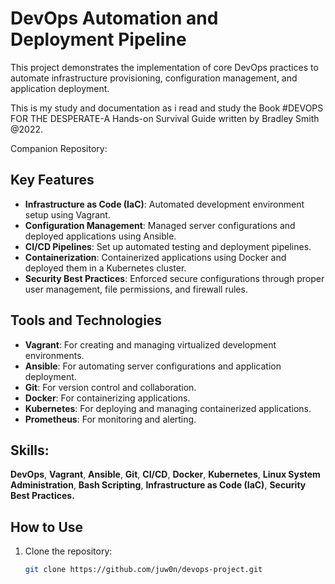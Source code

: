 # DevOps Automation and Deployment Pipeline

This project demonstrates the implementation of core DevOps practices to automate infrastructure provisioning, configuration management, and application deployment.

This is my study and documentation as i read and study the Book #DEVOPS FOR THE DESPERATE-A Hands-on Survival Guide written by Bradley Smith @2022. 

Companion Repository: 
<!-- ```bash
   ==> https://github.com/bradleyd/devops_for_the_desperate -->

## Key Features
- **Infrastructure as Code (IaC)**: Automated development environment setup using Vagrant.
- **Configuration Management**: Managed server configurations and deployed applications using Ansible.
- **CI/CD Pipelines**: Set up automated testing and deployment pipelines.
- **Containerization**: Containerized applications using Docker and deployed them in a Kubernetes cluster.
- **Security Best Practices**: Enforced secure configurations through proper user management, file permissions, and firewall rules.

## Tools and Technologies
- **Vagrant**: For creating and managing virtualized development environments.
- **Ansible**: For automating server configurations and application deployment.
- **Git**: For version control and collaboration.
- **Docker**: For containerizing applications.
- **Kubernetes**: For deploying and managing containerized applications.
- **Prometheus**: For monitoring and alerting.

## Skills: 
**DevOps**, **Vagrant**, **Ansible**, **Git**, **CI/CD**, **Docker**, **Kubernetes**, **Linux System Administration**, **Bash Scripting**, **Infrastructure as Code (IaC)**, **Security Best Practices.**

## How to Use
1. Clone the repository:
   ```bash
   git clone https://github.com/juw0n/devops-project.git
